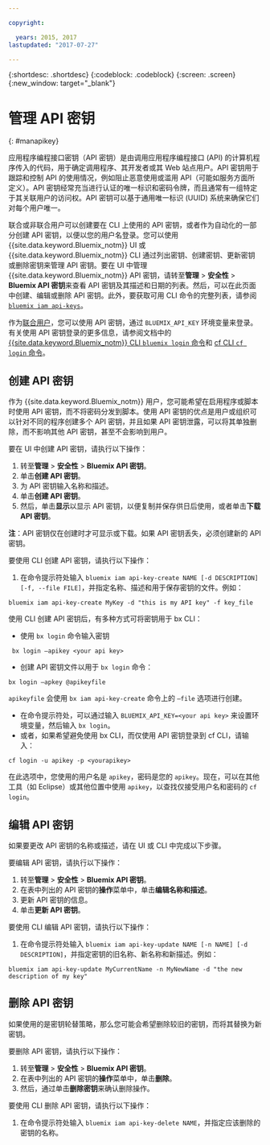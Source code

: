 ```yaml
---

copyright:

  years: 2015, 2017
lastupdated: "2017-07-27"

---
```


{:shortdesc: .shortdesc}
{:codeblock: .codeblock}
{:screen: .screen}
{:new_window: target="_blank"}

# 管理 API 密钥
{: #manapikey}

应用程序编程接口密钥（API 密钥）是由调用应用程序编程接口 (API) 的计算机程序传入的代码，用于确定调用程序、其开发者或其 Web 站点用户。API 密钥用于跟踪和控制 API 的使用情况，例如阻止恶意使用或滥用 API（可能如服务方面所定义）。API 密钥经常充当进行认证的唯一标识和密码令牌，而且通常有一组特定于其关联用户的访问权。API 密钥可以基于通用唯一标识 (UUID) 系统来确保它们对每个用户唯一。

联合或非联合用户可以创建要在 CLI 上使用的 API 密钥，或者作为自动化的一部分创建 API 密钥，以便以您的用户名登录。您可以使用 {{site.data.keyword.Bluemix_notm}} UI 或 {{site.data.keyword.Bluemix_notm}} CLI 通过列出密钥、创建密钥、更新密钥或删除密钥来管理 API 密钥。要在 UI 中管理 {{site.data.keyword.Bluemix_notm}} API 密钥，请转至**管理** &gt; **安全性** &gt; **Bluemix API 密钥**来查看 API 密钥及其描述和日期的列表。然后，可以在此页面中创建、编辑或删除 API 密钥。此外，要获取可用 CLI 命令的完整列表，请参阅 [`bluemix iam api-keys`](/docs/cli/reference/bluemix_cli/bx_cli.html#bluemix_iam)。

作为[联合用户](/docs/admin/adminpublic.html#federatedid)，您可以使用 API 密钥，通过 `BLUEMIX_API_KEY` 环境变量来登录。有关使用 API 密钥登录的更多信息，请参阅文档中的 [{{site.data.keyword.Bluemix_notm}} CLI `bluemix login` 命令](/docs/cli/reference/bluemix_cli/bx_cli.html#bluemix_login)和 [cf CLI `cf login` 命令](/docs/cli/reference/cfcommands/index.html#cf_login)。

## 创建 API 密钥

作为 {{site.data.keyword.Bluemix_notm}} 用户，您可能希望在启用程序或脚本时使用 API 密钥，而不将密码分发到脚本。使用 API 密钥的优点是用户或组织可以针对不同的程序创建多个 API 密钥，并且如果 API 密钥泄露，可以将其单独删除，而不影响其他 API 密钥，甚至不会影响到用户。

要在 UI 中创建 API 密钥，请执行以下操作：

1. 转至**管理** &gt; **安全性** &gt; **Bluemix API 密钥**。
2. 单击**创建 API 密钥**。
3. 为 API 密钥输入名称和描述。
4. 单击**创建 API 密钥**。
5. 然后，单击**显示**以显示 API 密钥，以便复制并保存供日后使用，或者单击**下载 API 密钥**。

**注**：API 密钥仅在创建时才可显示或下载。如果 API 密钥丢失，必须创建新的 API 密钥。

要使用 CLI 创建 API 密钥，请执行以下操作：

1. 在命令提示符处输入 `bluemix iam api-key-create NAME [-d DESCRIPTION] [-f, --file FILE]`，并指定名称、描述和用于保存密钥的文件。例如：

```
bluemix iam api-key-create MyKey -d "this is my API key" -f key_file
``` 

使用 CLI 创建 API 密钥后，有多种方式可将密钥用于 bx CLI：

* 使用 `bx login` 命令输入密钥
```
 bx login —apikey <your api key>
```
* 创建 API 密钥文件以用于 `bx login` 命令： 
 ```
 bx login —apkey @apikeyfile
 ```
 `apikeyfile` 会使用 `bx iam api-key-create` 命令上的 `—file` 选项进行创建。
* 在命令提示符处，可以通过输入 `BLUEMIX_API_KEY=<your api key>` 来设置环境变量，然后输入 `bx login`。
* 或者，如果希望避免使用 bx CLI，而仅使用 API 密钥登录到 cf CLI，请输入：
 ```
 cf login -u apikey -p <yourapikey>
 ```
  在此选项中，您使用的用户名是 `apikey`，密码是您的 `apikey`。现在，可以在其他工具（如 Eclipse）或其他位置中使用 `apikey`，以查找仅接受用户名和密码的 `cf login`。
## 编辑 API 密钥

如果要更改 API 密钥的名称或描述，请在 UI 或 CLI 中完成以下步骤。

要编辑 API 密钥，请执行以下操作：

1. 转至**管理** &gt; **安全性** &gt; **Bluemix API 密钥**。
2. 在表中列出的 API 密钥的**操作**菜单中，单击**编辑名称和描述**。 
3. 更新 API 密钥的信息。
4. 单击**更新 API 密钥**。

要使用 CLI 编辑 API 密钥，请执行以下操作：

1. 在命令提示符处输入 `bluemix iam api-key-update NAME [-n NAME] [-d DESCRIPTION]`，并指定密钥的旧名称、新名称和新描述。例如：

```
bluemix iam api-key-update MyCurrentName -n MyNewName -d "the new description of my key"
```

## 删除 API 密钥

如果使用的是密钥轮替策略，那么您可能会希望删除较旧的密钥，而将其替换为新密钥。

要删除 API 密钥，请执行以下操作： 

1. 转至**管理** &gt; **安全性** &gt; **Bluemix API 密钥**。
2. 在表中列出的 API 密钥的**操作**菜单中，单击**删除**。
3. 然后，通过单击**删除密钥**来确认删除操作。

要使用 CLI 删除 API 密钥，请执行以下操作：
1. 在命令提示符处输入 `bluemix iam api-key-delete NAME`，并指定应该删除的密钥的名称。
